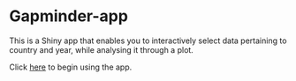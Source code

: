 Gapminder-app
=============

This is a Shiny app that enables you to interactively select data pertaining to country and year, while analysing it through a plot.  

Click [here](https://dustin21.shinyapps.io/Gapminder-app/) to begin using the app.